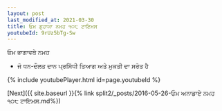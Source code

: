 ```yaml
---
layout: post
last_modified_at: 2021-03-30
title: ਓਮ ਗੁਹਾਯਾ ਨਮਹ ੧੦੮ ਟਾਇਮਸ
youtubeId: 9rUz5bTg-Sw
---
```

 
 
 ਓਮ ਭਾਗਾਵਥੇ ਨਮਹ  
 
 -  ਜੋ ਧਨ-ਦੌਲਤ ਦਾਨ ਪ੍ਰਸਿੱਧੀ ਤਿਆਗ ਅਤੇ ਮੁਕਤੀ ਦਾ ਸਰੋਤ ਹੈ 
 
  
 
  
 
 
 
 
 
 


{% include youtubePlayer.html id=page.youtubeId %}
 
[Next]({{ site.baseurl }}{% link  split2/_posts/2016-05-26-ਓਮ ਅਨਾਡਾਏ ਨਮਹ ੧੦੮ ਟਾਇਮਸ.md%})
 
